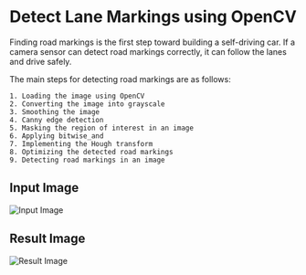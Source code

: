 # Detect Lane Markings using OpenCV

Finding road markings is the first step toward building a self-driving car. If a camera sensor
can detect road markings correctly, it can follow the lanes and drive safely.

The main steps for detecting road markings are as follows:
``` 
1. Loading the image using OpenCV
2. Converting the image into grayscale
3. Smoothing the image
4. Canny edge detection
5. Masking the region of interest in an image
6. Applying bitwise_and
7. Implementing the Hough transform
8. Optimizing the detected road markings
9. Detecting road markings in an image
```

## Input Image
![Input Image](test_image.png)

## Result Image
![Result Image](result_image.png)
